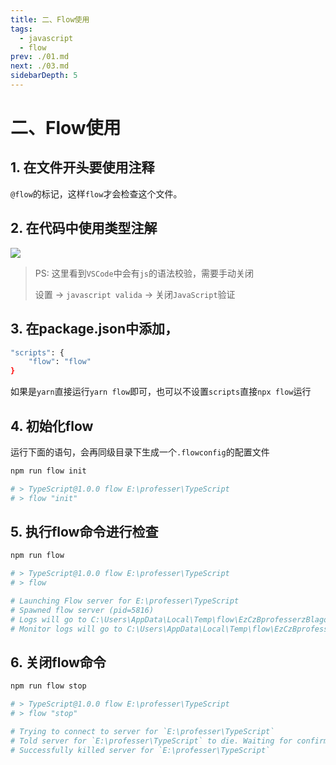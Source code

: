 ```yaml
---
title: 二、Flow使用
tags: 
  - javascript
  - flow
prev: ./01.md
next: ./03.md
sidebarDepth: 5
---
```


# 二、Flow使用

## 1. 在文件开头要使用注释
`@flow`的标记，这样`flow`才会检查这个文件。

## 2. 在代码中使用类型注解
![](https://p9-juejin.byteimg.com/tos-cn-i-k3u1fbpfcp/44d3ab6e084f4b49b365942a5860c06a~tplv-k3u1fbpfcp-watermark.image)


> PS: 这里看到`VSCode`中会有`js`的语法校验，需要手动关闭
>
> 设置 -> `javascript valida` -> 关闭`JavaScript`验证

## 3. 在package.json中添加，

```bash
"scripts": {
    "flow": "flow"
}
```
如果是`yarn`直接运行`yarn flow`即可，也可以不设置`scripts`直接`npx flow`运行
## 4. 初始化flow
运行下面的语句，会再同级目录下生成一个`.flowconfig`的配置文件
```bash
npm run flow init

# > TypeScript@1.0.0 flow E:\professer\TypeScript
# > flow "init"
```

## 5. 执行flow命令进行检查

```bash
npm run flow

# > TypeScript@1.0.0 flow E:\professer\TypeScript
# > flow

# Launching Flow server for E:\professer\TypeScript
# Spawned flow server (pid=5816)
# Logs will go to C:\Users\AppData\Local\Temp\flow\EzCzBprofesserzBlagouzBTypeScript.log
# Monitor logs will go to C:\Users\AppData\Local\Temp\flow\EzCzBprofesserzBlagouzBTypeScript.monitor_logNo errors!
```

## 6. 关闭flow命令

```bash
npm run flow stop

# > TypeScript@1.0.0 flow E:\professer\TypeScript
# > flow "stop"

# Trying to connect to server for `E:\professer\TypeScript`
# Told server for `E:\professer\TypeScript` to die. Waiting for confirmation...
# Successfully killed server for `E:\professer\TypeScript`
```

